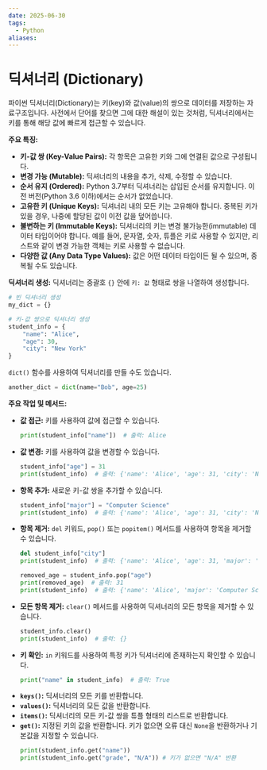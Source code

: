 ```yaml
---
date: 2025-06-30
tags:
  - Python
aliases:
---
```

# 딕셔너리 (Dictionary)

파이썬 딕셔너리(Dictionary)는 키(key)와 값(value)의 쌍으로 데이터를 저장하는 자료구조입니다. 사전에서 단어를 찾으면 그에 대한 해설이 있는 것처럼, 딕셔너리에서는 키를 통해 해당 값에 빠르게 접근할 수 있습니다.

**주요 특징:**
*   **키-값 쌍 (Key-Value Pairs):** 각 항목은 고유한 키와 그에 연결된 값으로 구성됩니다.
*   **변경 가능 (Mutable):** 딕셔너리의 내용을 추가, 삭제, 수정할 수 있습니다.
*   **순서 유지 (Ordered):** Python 3.7부터 딕셔너리는 삽입된 순서를 유지합니다. 이전 버전(Python 3.6 이하)에서는 순서가 없었습니다.
*   **고유한 키 (Unique Keys):** 딕셔너리 내의 모든 키는 고유해야 합니다. 중복된 키가 있을 경우, 나중에 할당된 값이 이전 값을 덮어씁니다.
*   **불변하는 키 (Immutable Keys):** 딕셔너리의 키는 변경 불가능한(immutable) 데이터 타입이어야 합니다. 예를 들어, 문자열, 숫자, 튜플은 키로 사용할 수 있지만, 리스트와 같이 변경 가능한 객체는 키로 사용할 수 없습니다.
*   **다양한 값 (Any Data Type Values):** 값은 어떤 데이터 타입이든 될 수 있으며, 중복될 수도 있습니다.

**딕셔너리 생성:**
딕셔너리는 중괄호 `{}` 안에 `키: 값` 형태로 쌍을 나열하여 생성합니다.
```python
# 빈 딕셔너리 생성
my_dict = {}

# 키-값 쌍으로 딕셔너리 생성
student_info = {
    "name": "Alice",
    "age": 30,
    "city": "New York"
}
```
`dict()` 함수를 사용하여 딕셔너리를 만들 수도 있습니다.
```python
another_dict = dict(name="Bob", age=25)
```

**주요 작업 및 메서드:**
*   **값 접근:** 키를 사용하여 값에 접근할 수 있습니다.
    ```python
    print(student_info["name"])  # 출력: Alice
    ```
*   **값 변경:** 키를 사용하여 값을 변경할 수 있습니다.
    ```python
    student_info["age"] = 31
    print(student_info)  # 출력: {'name': 'Alice', 'age': 31, 'city': 'New York'}
    ```
*   **항목 추가:** 새로운 키-값 쌍을 추가할 수 있습니다.
    ```python
    student_info["major"] = "Computer Science"
    print(student_info)  # 출력: {'name': 'Alice', 'age': 31, 'city': 'New York', 'major': 'Computer Science'}
    ```
*   **항목 제거:** `del` 키워드, `pop()` 또는 `popitem()` 메서드를 사용하여 항목을 제거할 수 있습니다.
    ```python
    del student_info["city"]
    print(student_info)  # 출력: {'name': 'Alice', 'age': 31, 'major': 'Computer Science'}

    removed_age = student_info.pop("age")
    print(removed_age)  # 출력: 31
    print(student_info)  # 출력: {'name': 'Alice', 'major': 'Computer Science'}
    ```
*   **모든 항목 제거:** `clear()` 메서드를 사용하여 딕셔너리의 모든 항목을 제거할 수 있습니다.
    ```python
    student_info.clear()
    print(student_info)  # 출력: {}
    ```
*   **키 확인:** `in` 키워드를 사용하여 특정 키가 딕셔너리에 존재하는지 확인할 수 있습니다.
    ```python
    print("name" in student_info)  # 출력: True
    ```
*   **`keys()`:** 딕셔너리의 모든 키를 반환합니다.
*   **`values()`:** 딕셔너리의 모든 값을 반환합니다.
*   **`items()`:** 딕셔너리의 모든 키-값 쌍을 튜플 형태의 리스트로 반환합니다.
*   **`get()`:** 지정된 키의 값을 반환합니다. 키가 없으면 오류 대신 `None`을 반환하거나 기본값을 지정할 수 있습니다.
    ```python
    print(student_info.get("name"))
    print(student_info.get("grade", "N/A")) # 키가 없으면 "N/A" 반환
    ```